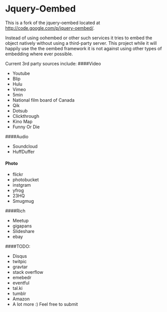 Jquery-Oembed
============

This is a fork of the jquery-oembed located at http://code.google.com/p/jquery-oembed/.

Instead of using oohembed or other such services it tries to embed the object natively without using a third-party server.
This project while it will happily use the the oembed framework it is not against using other types of embedding where ever possible.

Current 3rd party sources include:
####Video

* Youtube
* Blip
* Hulu
* Vimeo
* 5min
* National film board of Canada
* Qik
* Dotsub
* Clickthrough
* Kino Map
* Funny Or Die

####Audio 

* Soundcloud
* HuffDuffer

#### Photo

* flickr
* photobucket
* instgram
* yfrog
* 23HQ
* Smugmug

####Rich

* Meetup
* gigapans
* Slideshare
* ebay

####TODO:

* Disqus
* twitpic
* gravtar
* stack overflow
* emebedr
* eventful
* tal.ki
* tumblr
* Amazon
* A lot more :) Feel free to submit
